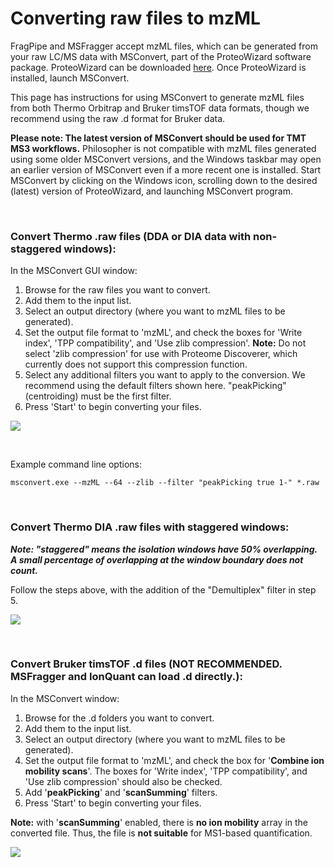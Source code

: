 # Converting raw files to mzML

FragPipe and MSFragger accept mzML files, which can be generated from your raw LC/MS data with MSConvert, part of the ProteoWizard software package. ProteoWizard can be downloaded [here](http://www.proteowizard.org/download.html). Once ProteoWizard is installed, launch MSConvert.

This page has instructions for using MSConvert to generate mzML files from both Thermo Orbitrap and Bruker timsTOF data formats, though we recommend using the raw .d format for Bruker data.

**Please note: The latest version of MSConvert should be used for TMT MS3 workflows.** Philosopher is not compatible with mzML files generated using some older MSConvert versions, and the Windows taskbar may open an earlier version of MSConvert even if a more recent one is installed. Start MSConvert by clicking on the Windows icon, scrolling down to the desired (latest) version of ProteoWizard, and launching  MSConvert program.

<br>

### Convert Thermo .raw files (DDA or DIA data with non-staggered windows):
In the MSConvert GUI window:
1. Browse for the raw files you want to convert.
2. Add them to the input list.
3. Select an output directory (where you want to mzML files to be generated).
4. Set the output file format to 'mzML', and check the boxes for 'Write index', 'TPP compatibility', and 'Use zlib compression'. **Note:** Do not select 'zlib compression' for use with Proteome Discoverer, which currently does not support this compression function.
5. Select any additional filters you want to apply to the conversion. We recommend using the default filters shown here. "peakPicking" (centroiding) must be the first filter.
6. Press 'Start' to begin converting your files.

![](https://raw.githubusercontent.com/Nesvilab/FragPipe/gh-pages/images/msconvert.png)

<br>

Example command line options:

`msconvert.exe --mzML --64 --zlib --filter "peakPicking true 1-" *.raw`

<br>

### Convert Thermo DIA .raw files with staggered windows:
***Note: "staggered" means the isolation windows have 50% overlapping. A small percentage of overlapping at the window boundary does not count.***

Follow the steps above, with the addition of the "Demultiplex" filter in step 5.

![](https://raw.githubusercontent.com/Nesvilab/FragPipe/gh-pages/images/msconvert_staggered_DIA.png)

<br>


### Convert Bruker timsTOF .d files (NOT RECOMMENDED. MSFragger and IonQuant can load .d directly.):
In the MSConvert window:
1. Browse for the .d folders you want to convert.
2. Add them to the input list.
3. Select an output directory (where you want to mzML files to be generated).
4. Set the output file format to 'mzML', and check the box for '**Combine ion mobility scans**'. The boxes for 'Write index', 'TPP compatibility', and 'Use zlib compression' should also be checked.
5. Add '**peakPicking**' and '**scanSumming**' filters.
7. Press 'Start' to begin converting your files.

**Note:** with '**scanSumming**' enabled, there is **no ion mobility** array in the converted file. Thus, the file is **not suitable** for MS1-based quantification.

![](https://raw.githubusercontent.com/Nesvilab/FragPipe/gh-pages/images/10.jpg)
